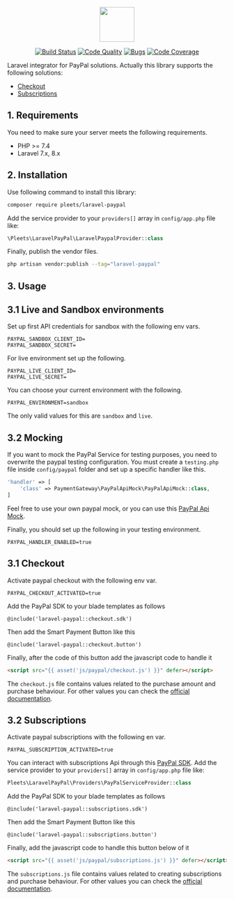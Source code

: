 <p align="center"><img src="https://blog.pleets.org/img/articles/laravel-paypal-icon.png" height="80"></p>

<p align="center">
<a href="https://travis-ci.org/pleets/laravel-paypal"><img src="https://travis-ci.org/pleets/laravel-paypal.svg?branch=master" alt="Build Status"></a>
<a href="https://scrutinizer-ci.com/g/pleets/laravel-paypal"><img src="https://img.shields.io/scrutinizer/g/pleets/laravel-paypal.svg" alt="Code Quality"></a>
<a href="https://sonarcloud.io/dashboard?id=pleets_laravel-paypal"><img src="https://sonarcloud.io/api/project_badges/measure?project=pleets_laravel-paypal&metric=security_rating" alt="Bugs"></a>
<a href="https://scrutinizer-ci.com/g/pleets/laravel-paypal/?branch=master"><img src="https://scrutinizer-ci.com/g/pleets/laravel-paypal/badges/coverage.png?b=master" alt="Code Coverage"></a>
</p>

Laravel integrator for PayPal solutions. Actually this library supports the following solutions:

- [Checkout](#31-checkout)
- [Subscriptions](#32-subscriptions)

## 1. Requirements

You need to make sure your server meets the following requirements.

- PHP >= 7.4
- Laravel 7.x, 8.x

## 2. Installation

Use following command to install this library:

```bash
composer require pleets/laravel-paypal
```

Add the service provider to your `providers[]` array in `config/app.php` file like: 

```php
\Pleets\LaravelPayPal\LaravelPaypalProvider::class
```

Finally, publish the vendor files.

```bash
php artisan vendor:publish --tag="laravel-paypal"
```

## 3. Usage

## 3.1 Live and Sandbox environments

Set up first API credentials for sandbox with the following env vars.

```properties
PAYPAL_SANDBOX_CLIENT_ID=
PAYPAL_SANDBOX_SECRET=
```

For live environment set up the following.

```properties
PAYPAL_LIVE_CLIENT_ID=
PAYPAL_LIVE_SECRET=
```
You can choose your current environment with the following.

```properties
PAYPAL_ENVIRONMENT=sandbox
```

The only valid values for this are `sandbox` and `live`.

## 3.2 Mocking

If you want to mock the PayPal Service for testing purposes, you need to overwrite the paypal testing configuration. 
You must create a `testing.php` file inside `config/paypal` folder and set up a specific handler like this.

```php
'handler' => [
    'class' => PaymentGateway\PayPalApiMock\PayPalApiMock::class,
]
```

Feel free to use your own paypal mock, or you can use this [PayPal Api Mock](https://github.com/payment-gateways/paypal-api-mock).

Finally, you should set up the following in your testing environment.

```properties
PAYPAL_HANDLER_ENABLED=true
```

## 3.1 Checkout

Activate paypal checkout with the following env var.

```properties
PAYPAL_CHECKOUT_ACTIVATED=true
```

Add the PayPal SDK to your blade templates as follows

```blade
@include('laravel-paypal::checkout.sdk')
```

Then add the Smart Payment Button like this

```blade
@include('laravel-paypal::checkout.button')
```

Finally, after the code of this button add the javascript code to handle it

```html
<script src="{{ asset('js/paypal/checkout.js') }}" defer></script>
```

The `checkout.js` file contains values related to the purchase amount and purchase behaviour.
For other values you can check the [official documentation](https://developer.paypal.com/docs/api/orders/v2#orders_create).

## 3.2 Subscriptions

Activate paypal subscriptions with the following en var.

```properties
PAYPAL_SUBSCRIPTION_ACTIVATED=true
```

You can interact with subscriptions Api through this [PayPal SDK](payment-gateways/paypal-sdk). Add the service provider
to your `providers[]` array in `config/app.php` file like:

```php
Pleets\LaravelPayPal\Providers\PayPalServiceProvider::class
```

Add the PayPal SDK to your blade templates as follows

```blade
@include('laravel-paypal::subscriptions.sdk')
```

Then add the Smart Payment Button like this

```blade
@include('laravel-paypal::subscriptions.button')
```

Finally, add the javascript code to handle this button below of it

```html
<script src="{{ asset('js/paypal/subscriptions.js') }}" defer></script>
```

The `subscriptions.js` file contains values related to creating subscriptions and purchase behaviour.
For other values you can check the [official documentation](https://developer.paypal.com/docs/subscriptions/integrate/#create-the-subscription).

